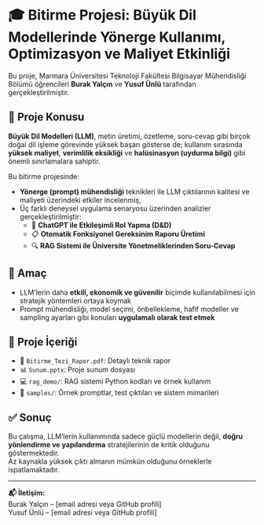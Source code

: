 # 🎓 Bitirme Projesi: Büyük Dil Modellerinde Yönerge Kullanımı, Optimizasyon ve Maliyet Etkinliği

Bu proje, Marmara Üniversitesi Teknoloji Fakültesi Bilgisayar Mühendisliği Bölümü öğrencileri **Burak Yalçın** ve **Yusuf Ünlü** tarafından gerçekleştirilmiştir.

## 📌 Proje Konusu

**Büyük Dil Modelleri (LLM)**, metin üretimi, özetleme, soru-cevap gibi birçok doğal dil işleme görevinde yüksek başarı gösterse de; kullanım sırasında **yüksek maliyet**, **verimlilik eksikliği** ve **halüsinasyon (uydurma bilgi)** gibi önemli sınırlamalara sahiptir.

Bu bitirme projesinde:
- **Yönerge (prompt) mühendisliği** teknikleri ile LLM çıktılarının kalitesi ve maliyeti üzerindeki etkiler incelenmiş,
- Üç farklı deneysel uygulama senaryosu üzerinden analizler gerçekleştirilmiştir:
  - 🎲 **ChatGPT ile Etkileşimli Rol Yapma (D&D)**
  - 📋 **Otomatik Fonksiyonel Gereksinim Raporu Üretimi**
  - 🔍 **RAG Sistemi ile Üniversite Yönetmeliklerinden Soru-Cevap**

## 🎯 Amaç

- LLM'lerin daha **etkili, ekonomik ve güvenilir** biçimde kullanılabilmesi için stratejik yöntemleri ortaya koymak
- Prompt mühendisliği, model seçimi, önbellekleme, hafif modeller ve sampling ayarları gibi konuları **uygulamalı olarak test etmek**

## 📂 Proje İçeriği

- 📄 `Bitirme_Tezi_Rapor.pdf`: Detaylı teknik rapor  
- 📊 `Sunum.pptx`: Proje sunum dosyası  
- 💻 `rag_demo/`: RAG sistemi Python kodları ve örnek kullanım  
- 📁 `samples/`: Örnek promptlar, test çıktıları ve sistem mimarileri  

## ✅ Sonuç

Bu çalışma, LLM’lerin kullanımında sadece güçlü modellerin değil, **doğru yönlendirme ve yapılandırma** stratejilerinin de kritik olduğunu göstermektedir.  
Az kaynakla yüksek çıktı almanın mümkün olduğunu örneklerle ispatlamaktadır.

---

**📬 İletişim:**  
Burak Yalçın – [email adresi veya GitHub profili]  
Yusuf Ünlü – [email adresi veya GitHub profili]

